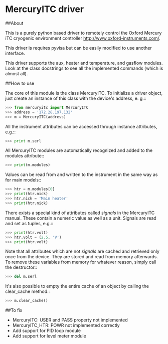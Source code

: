 # MercuryITC driver

##About

This is a purely python based driver to remotely control the 
Oxford Mercury iTC cryogenic 
environment controller <http://www.oxford-instruments.com/>.

This driver is requires pyvisa but can be easily modified to use another interface.

This driver supports the aux, heater and temperature, and gasflow modules. Look
at the class docstrings to see all the implemented commands (which is almost all).

##How to use

The core of this module is the class MercuryITC. To initialize a driver object,
just create an instance of this class with the device's address, e. g.::

```python
>>> from mercuryitc import MercuryITC
>>> address = '172.28.197.132'
>>> m = MercuryITC(address)
```

All the instrument attributes can be accessed through instance attributes, e.g.::
```python
>>> print m.serl
```
All MercuryITC modules are automatically recognized and added to the modules
attribute::
```python
>>> print(m.modules)
```
Values can be read from and written to the instrument in the same way as for
main models::
```python
>>> htr = m.modules[0]
>>> print(htr.nick)
>>> htr.nick = 'Main heater'
>>> print(htr.nick)
```
There exists a special kind of attributes called *signals* in the MercuryITC
manual. These contain a numeric value as well as a unit. Signals are read
and set as tuples, e.g.::
```python
>>> print(htr.volt)
>>> htr.volt = (2.5, 'V')
>>> print(htr.volt)
```
Note that all attributes which are not *signals* are cached and retrieved only
once from the device. They are stored and read from memory afterwards. To 
remove these variables from memory for whatever reason, simply call the 
destructor::
```python
>>> del m.serl
```
It's also possible to empty the entire cache of an object by calling the
clear_cache method::
```python
>>> m.clear_cache()
```

##To fix

- MercuryITC: USER and PASS property not implemented
- MercuryITC_HTR: POWR not implemented correctly
- Add support for PID loop module
- Add support for level meter module

